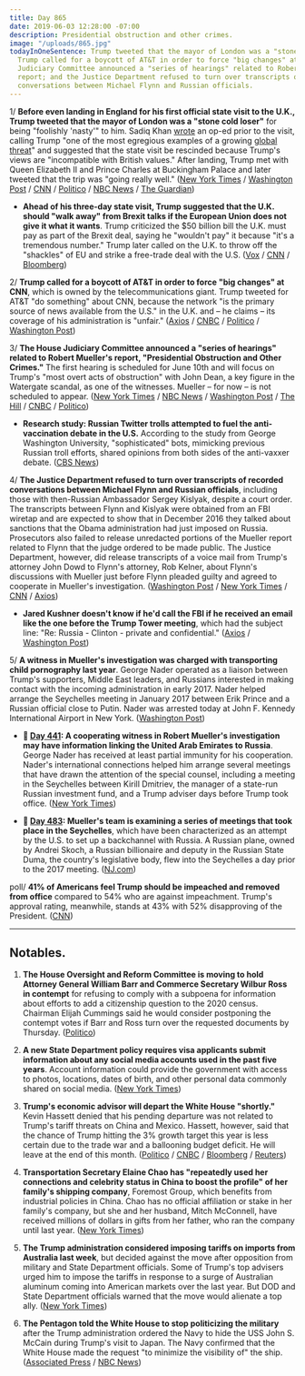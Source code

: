```yaml
---
title: Day 865
date: 2019-06-03 12:28:00 -07:00
description: Presidential obstruction and other crimes.
image: "/uploads/865.jpg"
todayInOneSentence: Trump tweeted that the mayor of London was a "stone cold loser";
  Trump called for a boycott of AT&T in order to force "big changes" at CNN; the House
  Judiciary Committee announced a "series of hearings" related to Robert Mueller's
  report; and the Justice Department refused to turn over transcripts of recorded
  conversations between Michael Flynn and Russian officials.
---
```


1/ **Before even landing in England for his first official state visit to the U.K., Trump tweeted that the mayor of London was a "stone cold loser"** for being "foolishly 'nasty'" to him. Sadiq Khan [wrote](https://www.theguardian.com/us-news/2019/jun/01/donald-trump-state-visit-red-carpet-unbritish) an op-ed prior to the visit, calling Trump "one of the most egregious examples of a growing [global threat](https://www.cnn.com/2019/06/02/politics/sadiq-khan-trump-global-threat-gbr-intl/index.html)" and suggested that the state visit be rescinded because Trump's views are "incompatible with British values." After landing, Trump met with Queen Elizabeth II and Prince Charles at Buckingham Palace and later tweeted that the trip was "going really well." ([New York Times](https://www.nytimes.com/2019/06/03/world/europe/trump-banquet-meghan-markle-sadiq-khan.html) / [Washington Post](https://www.washingtonpost.com/world/europe/trump-arrives-in-london-calls-mayor-sadiq-khan-a-stone-cold-loser/2019/06/03/40836170-8234-11e9-b585-e36b16a531aa_story.html) / [CNN](https://www.cnn.com/2019/06/03/politics/donald-trump-queen-elizabeth-ii-buckingham-palace-banquet/index.html) / [Politico](https://www.politico.com/story/2019/06/03/trump-sadiq-khan-uk-visit-1351414) / [NBC News](https://www.nbcnews.com/politics/white-house/donald-trump-arrives-britain-state-visit-n1013041) / [The Guardian](https://www.theguardian.com/us-news/2019/jun/03/donald-trump-arrives-in-buckingham-palace-for-state-visit))

* **Ahead of his three-day state visit, Trump suggested that the U.K. should "walk away" from Brexit talks if the European Union does not give it what it wants**. Trump criticized the $50 billion bill the U.K. must pay as part of the Brexit deal, saying he "wouldn't pay" it because "it's a tremendous number." Trump later called on the U.K. to throw off the "shackles" of EU and strike a free-trade deal with the U.S. ([Vox](https://www.vox.com/policy-and-politics/2019/6/2/18649406/donald-trump-uk-walk-away-brexit-state-visit) / [CNN](https://www.cnn.com/2019/06/02/politics/trump-sunday-times-interview-brexit-grb-intl/index.html) / [Bloomberg](https://www.bloomberg.com/news/articles/2019-06-03/trump-hints-at-big-trade-offer-if-britain-breaks-free-from-eu))

2/ **Trump called for a boycott of AT&T in order to force "big changes" at CNN**, which is owned by the telecommunications giant. Trump tweeted for AT&T "do something" about CNN, because the network "is the primary source of news available from the U.S." in the U.K. and – he claims – its coverage of his administration is "unfair." ([Axios](https://www.axios.com/trump-tweets-att-boycott-cnn-london-visit-b6ae77bd-aa5e-4f33-8508-965e668d0969.html) / [CNBC](https://www.cnbc.com/2019/06/03/trump-calls-for-a-boycott-of-att-to-force-big-changes-at-cnn.html) / [Politico](https://www.politico.com/story/2019/06/03/trump-att-cnn-coverage-1351599) / [Washington Post](https://www.washingtonpost.com/business/2019/06/03/trump-urges-customers-drop-att-punish-cnn-over-its-coverage-him/))

3/ **The House Judiciary Committee announced a "series of hearings" related to Robert Mueller's report, "Presidential Obstruction and Other Crimes."** The first hearing is scheduled for June 10th and will focus on Trump's "most overt acts of obstruction" with John Dean, a key figure in the Watergate scandal, as one of the witnesses. Mueller – for now – is not scheduled to appear. ([New York Times](https://www.nytimes.com/2019/06/03/us/politics/mueller-hearing.html) / [NBC News](https://www.nbcnews.com/politics/donald-trump/house-hold-hearing-mueller-report-presidential-obstruction-other-crimes-n1013331) / [Washington Post](https://www.washingtonpost.com/politics/house-judiciary-committee-to-hold-hearing-on-mueller-report-without-mueller/2019/06/03/7a991726-862e-11e9-a870-b9c411dc4312_story.html) / [The Hill](https://thehill.com/policy/national-security/446691-judiciary-democrats-announce-a-series-of-public-hearings-on-mueller) / [CNBC](https://www.cnbc.com/2019/06/03/house-democrats-set-hearing-for-nixon-white-house-counsel-john-dean.html) / [Politico](https://www.politico.com/story/2019/06/03/john-dean-testify-mueller-report-1352065))

* **Research study: Russian Twitter trolls attempted to fuel the anti-vaccination debate in the U.S.** According to the study from George Washington University, "sophisticated" bots, mimicking previous Russian troll efforts, shared opinions from both sides of the anti-vaxxer debate. ([CBS News](https://www.cbsnews.com/news/anti-vax-movement-russian-trolls-fueled-anti-vaccination-debate-in-us-by-spreading-misinformation-twitter-study/))

4/ **The Justice Department refused to turn over transcripts of recorded conversations between Michael Flynn and Russian officials**, including those with then-Russian Ambassador Sergey Kislyak, despite a court order. The transcripts between Flynn and Kislyak were obtained from an FBI wiretap and are expected to show that in December 2016 they talked about sanctions that the Obama administration had just imposed on Russia. Prosecutors also failed to release unredacted portions of the Mueller report related to Flynn that the judge ordered to be made public. The Justice Department, however, did release transcripts of a voice mail from Trump's attorney John Dowd to Flynn's attorney, Rob Kelner, about Flynn's discussions with Mueller just before Flynn pleaded guilty and agreed to cooperate in Mueller's investigation. ([Washington Post](https://www.washingtonpost.com/politics/justice-department-fails-to-comply-with-court-order-to-release-transcripts-of-michael-flynns-conversations-with-russian-ambassador/2019/05/31/9b4a6754-83b8-11e9-95a9-e2c830afe24f_story.html) / [New York Times](https://www.nytimes.com/2019/05/31/us/politics/flynn-kislyak-wiretap.html) / [CNN](https://www.cnn.com/2019/05/31/politics/michael-flynn-john-dowd-voicemail/index.html) / [Axios](https://www.axios.com/doj-holds-transcripts-russian-sanctions-michael-flynn-ambassador-kislyak-d52f0c3e-dd7b-4201-9e21-fb43667147c9.html))

* **Jared Kushner doesn't know if he'd call the FBI if he received an email like the one before the Trump Tower meeting**, which had the subject line: "Re: Russia - Clinton - private and confidential." ([Axios](https://www.axios.com/jared-kushner-trump-tower-meeting-fbi-axios-on-hbo-97b8f3d8-9c72-4a57-840d-75e1e22e6611.html) / [Washington Post](https://www.washingtonpost.com/politics/2019/06/03/kushners-hard-to-believe-rationalization-trump-tower-meeting/))

5/ **A witness in Mueller's investigation was charged with transporting child pornography last year**. George Nader operated as a liaison between Trump's supporters, Middle East leaders, and Russians interested in making contact with the incoming administration in early 2017. Nader helped arrange the Seychelles meeting in January 2017 between Erik Prince and a Russian official close to Putin. Nader was arrested today at John F. Kennedy International Airport in New York. ([Washington Post](https://www.washingtonpost.com/world/national-security/figure-linked-to-trump-transition-charged-with-transporting-child-pornography/2019/06/03/caee8aca-862a-11e9-98c1-e945ae5db8fb_story.html))

* **📌 [Day 441](https://whatthefuckjusthappenedtoday.com/2018/04/05/day-441/#7-a-cooperating-witness-in-robert-mu): A cooperating witness in Robert Mueller's investigation may have information linking the United Arab Emirates to Russia**. George Nader has received at least partial immunity for his cooperation. Nader's international connections helped him arrange several meetings that have drawn the attention of the special counsel, including a meeting in the Seychelles between Kirill Dmitriev, the manager of a state-run Russian investment fund, and a Trump adviser days before Trump took office. ([New York Times](https://www.nytimes.com/2018/04/04/us/politics/george-nader-russia-uae-special-counsel-investigation.html))

* **📌 [Day 483](https://whatthefuckjusthappenedtoday.com/2018/05/17/day-483/#muellers-team-is-examining-a-series): Mueller's team is examining a series of meetings that took place in the Seychelles**, which have been characterized as an attempt by the U.S. to set up a backchannel with Russia. A Russian plane, owned by Andrei Skoch, a Russian billionaire and deputy in the Russian State Duma, the country's legislative body, flew into the Seychelles a day prior to the 2017 meeting. ([NJ.com](http://www.nj.com/news/index.ssf/2018/05/new_details_emerge_on_russian_aircraft_in_seychell.html))

poll/ **41% of Americans feel Trump should be impeached and removed from office** compared to 54% who are against impeachment. Trump's approval rating, meanwhile, stands at 43% with 52% disapproving of the President. ([CNN](https://www.cnn.com/2019/06/02/politics/trump-impeachment-mueller-testify-cnn-poll/index.html))

---

## Notables.

1. **The House Oversight and Reform Committee is moving to hold Attorney General William Barr and Commerce Secretary Wilbur Ross in contempt** for refusing to comply with a subpoena for information about efforts to add a citizenship question to the 2020 census. Chairman Elijah Cummings said he would consider postponing the contempt votes if Barr and Ross turn over the requested documents by Thursday. ([Politico](https://www.politico.com/story/2019/06/03/house-dems-to-hold-barr-ross-in-contempt-over-census-question-1352387))

2. **A new State Department policy requires visa applicants submit information about any social media accounts used in the past five years**. Account information could provide the government with access to photos, locations, dates of birth, and other personal data commonly shared on social media. ([New York Times](https://www.nytimes.com/2019/06/02/us/us-visa-application-social-media.html))

3. **Trump's economic advisor will depart the White House "shortly."** Kevin Hassett denied that his pending departure was not related to Trump's tariff threats on China and Mexico. Hassett, however, said that the chance of Trump hitting the 3% growth target this year is less certain due to the trade war and a ballooning budget deficit. He will leave at the end of this month. ([Politico](https://www.politico.com/story/2019/06/02/trump-announces-departure-of-chief-economist-hassett-1351102) / [CNBC](https://www.cnbc.com/2019/06/03/white-house-economic-advisor-kevin-hassett-says-his-departure-is-not-because-of-tariffs.html) / [Bloomberg](https://www.bloomberg.com/news/articles/2019-06-03/departing-trump-economist-sees-less-certainty-for-3-growth-goal) / [Reuters](https://www.reuters.com/article/us-usa-trump-hassett-idUSKCN1T4053))

4. **Transportation Secretary Elaine Chao has "repeatedly used her connections and celebrity status in China to boost the profile" of her family's shipping company**, Foremost Group, which benefits from industrial policies in China. Chao has no official affiliation or stake in her family's company, but she and her husband, Mitch McConnell, have received millions of dollars in gifts from her father, who ran the company until last year. ([New York Times](https://www.nytimes.com/2019/06/02/us/politics/elaine-chao-china.html))

5. **The Trump administration considered imposing tariffs on imports from Australia last week**, but decided against the move after opposition from military and State Department officials. Some of Trump's top advisers urged him to impose the tariffs in response to a surge of Australian aluminum coming into American markets over the last year. But DOD and State Department officials warned that the move would alienate a top ally. ([New York Times](https://www.nytimes.com/2019/06/02/business/trump-australia-tariffs.html))

6. **The Pentagon told the White House to stop politicizing the military** after the Trump administration ordered the Navy to hide the USS John S. McCain during Trump's visit to Japan. The Navy confirmed that the White House made the request "to minimize the visibility of" the ship. ([Associated Press](https://apnews.com/3dba0b327e8e45e5b9589db4bb735505) / [NBC News](https://www.nbcnews.com/politics/donald-trump/navy-acknowledges-request-was-made-hide-uss-john-s-mccain-n1012731))